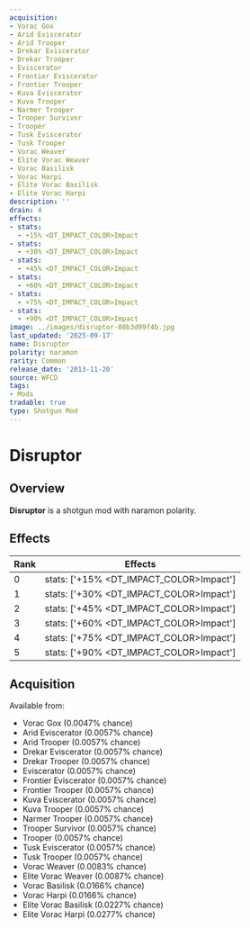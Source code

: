 ```yaml
---
acquisition:
- Vorac Gox
- Arid Eviscerator
- Arid Trooper
- Drekar Eviscerator
- Drekar Trooper
- Eviscerator
- Frontier Eviscerator
- Frontier Trooper
- Kuva Eviscerator
- Kuva Trooper
- Narmer Trooper
- Trooper Survivor
- Trooper
- Tusk Eviscerator
- Tusk Trooper
- Vorac Weaver
- Elite Vorac Weaver
- Vorac Basilisk
- Vorac Harpi
- Elite Vorac Basilisk
- Elite Vorac Harpi
description: ''
drain: 4
effects:
- stats:
  - +15% <DT_IMPACT_COLOR>Impact
- stats:
  - +30% <DT_IMPACT_COLOR>Impact
- stats:
  - +45% <DT_IMPACT_COLOR>Impact
- stats:
  - +60% <DT_IMPACT_COLOR>Impact
- stats:
  - +75% <DT_IMPACT_COLOR>Impact
- stats:
  - +90% <DT_IMPACT_COLOR>Impact
image: ../images/disruptor-08b3d99f4b.jpg
last_updated: '2025-09-17'
name: Disruptor
polarity: naramon
rarity: Common
release_date: '2013-11-20'
source: WFCD
tags:
- Mods
tradable: true
type: Shotgun Mod
---
```


# Disruptor

## Overview

**Disruptor** is a shotgun mod with naramon polarity.

## Effects

| Rank | Effects |
|------|----------|
| 0 | stats: ['+15% <DT_IMPACT_COLOR>Impact'] |
| 1 | stats: ['+30% <DT_IMPACT_COLOR>Impact'] |
| 2 | stats: ['+45% <DT_IMPACT_COLOR>Impact'] |
| 3 | stats: ['+60% <DT_IMPACT_COLOR>Impact'] |
| 4 | stats: ['+75% <DT_IMPACT_COLOR>Impact'] |
| 5 | stats: ['+90% <DT_IMPACT_COLOR>Impact'] |

## Acquisition

Available from:
- Vorac Gox (0.0047% chance)
- Arid Eviscerator (0.0057% chance)
- Arid Trooper (0.0057% chance)
- Drekar Eviscerator (0.0057% chance)
- Drekar Trooper (0.0057% chance)
- Eviscerator (0.0057% chance)
- Frontier Eviscerator (0.0057% chance)
- Frontier Trooper (0.0057% chance)
- Kuva Eviscerator (0.0057% chance)
- Kuva Trooper (0.0057% chance)
- Narmer Trooper (0.0057% chance)
- Trooper Survivor (0.0057% chance)
- Trooper (0.0057% chance)
- Tusk Eviscerator (0.0057% chance)
- Tusk Trooper (0.0057% chance)
- Vorac Weaver (0.0083% chance)
- Elite Vorac Weaver (0.0087% chance)
- Vorac Basilisk (0.0166% chance)
- Vorac Harpi (0.0166% chance)
- Elite Vorac Basilisk (0.0227% chance)
- Elite Vorac Harpi (0.0277% chance)

